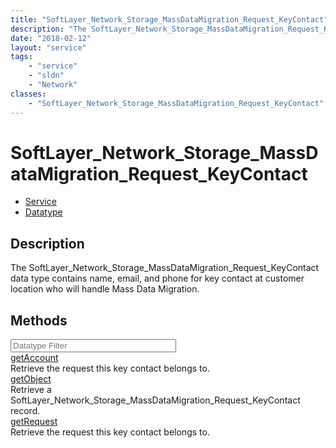 ```yaml
---
title: "SoftLayer_Network_Storage_MassDataMigration_Request_KeyContact"
description: "The SoftLayer_Network_Storage_MassDataMigration_Request_KeyContact data type contains name, email, and phone for key con... "
date: "2018-02-12"
layout: "service"
tags:
    - "service"
    - "sldn"
    - "Network"
classes:
    - "SoftLayer_Network_Storage_MassDataMigration_Request_KeyContact"
---
```

# SoftLayer_Network_Storage_MassDataMigration_Request_KeyContact
<div id='service-datatype'>
    <ul id='sldn-reference-tabs'>
    <li id='service'> <a href='/reference/services/SoftLayer_Network_Storage_MassDataMigration_Request_KeyContact' >Service</a></li>    <li id='datatype'> <a href='/reference/datatypes/SoftLayer_Network_Storage_MassDataMigration_Request_KeyContact' >Datatype</a></li>
    </ul>
</div>

## Description
The SoftLayer_Network_Storage_MassDataMigration_Request_KeyContact data type contains name, email, and phone for key contact at customer location who will handle Mass Data Migration. 



        
<div id="properties" class="content">
    <h2>Methods</h2>
    <div class="view-filters">
        <div class="clearfix">
            <div class="search-input-box">
                <input placeholder="Datatype Filter" onkeyup="titleSearch(inputId='edit-combine', divId='method-div', elementClass='method-row')" 
                    type="text" id="edit-combine" value="" size="30" maxlength="128" class="form-text">
            </div>
        </div>
    </div>
    <div id="method-div">
            <div class="method-row">
                        <span class='view-field-title'><a href='/reference/services/SoftLayer_Network_Storage_MassDataMigration_Request_KeyContact/getAccount'> getAccount</a> </span>
            <div class='views-field-body'>Retrieve the request this key contact belongs to.</div>
        </div>
            <div class="method-row">
                        <span class='view-field-title'><a href='/reference/services/SoftLayer_Network_Storage_MassDataMigration_Request_KeyContact/getObject'> getObject</a> </span>
            <div class='views-field-body'>Retrieve a SoftLayer_Network_Storage_MassDataMigration_Request_KeyContact record.</div>
        </div>
            <div class="method-row">
                        <span class='view-field-title'><a href='/reference/services/SoftLayer_Network_Storage_MassDataMigration_Request_KeyContact/getRequest'> getRequest</a> </span>
            <div class='views-field-body'>Retrieve the request this key contact belongs to.</div>
        </div>
        </div>
</div>


